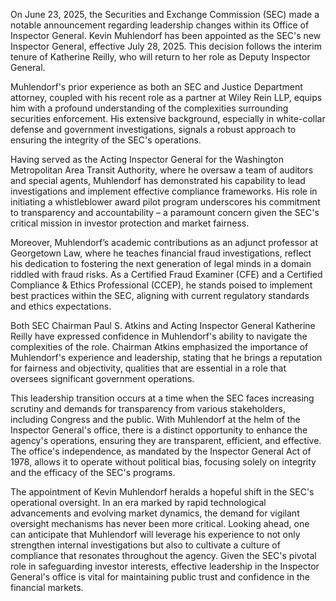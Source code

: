 On June 23, 2025, the Securities and Exchange Commission (SEC) made a notable announcement regarding leadership changes within its Office of Inspector General. Kevin Muhlendorf has been appointed as the SEC's new Inspector General, effective July 28, 2025. This decision follows the interim tenure of Katherine Reilly, who will return to her role as Deputy Inspector General.

Muhlendorf's prior experience as both an SEC and Justice Department attorney, coupled with his recent role as a partner at Wiley Rein LLP, equips him with a profound understanding of the complexities surrounding securities enforcement. His extensive background, especially in white-collar defense and government investigations, signals a robust approach to ensuring the integrity of the SEC's operations.

Having served as the Acting Inspector General for the Washington Metropolitan Area Transit Authority, where he oversaw a team of auditors and special agents, Muhlendorf has demonstrated his capability to lead investigations and implement effective compliance frameworks. His role in initiating a whistleblower award pilot program underscores his commitment to transparency and accountability – a paramount concern given the SEC's critical mission in investor protection and market fairness.

Moreover, Muhlendorf’s academic contributions as an adjunct professor at Georgetown Law, where he teaches financial fraud investigations, reflect his dedication to fostering the next generation of legal minds in a domain riddled with fraud risks. As a Certified Fraud Examiner (CFE) and a Certified Compliance & Ethics Professional (CCEP), he stands poised to implement best practices within the SEC, aligning with current regulatory standards and ethics expectations.

Both SEC Chairman Paul S. Atkins and Acting Inspector General Katherine Reilly have expressed confidence in Muhlendorf's ability to navigate the complexities of the role. Chairman Atkins emphasized the importance of Muhlendorf's experience and leadership, stating that he brings a reputation for fairness and objectivity, qualities that are essential in a role that oversees significant government operations.

This leadership transition occurs at a time when the SEC faces increasing scrutiny and demands for transparency from various stakeholders, including Congress and the public. With Muhlendorf at the helm of the Inspector General's office, there is a distinct opportunity to enhance the agency's operations, ensuring they are transparent, efficient, and effective. The office's independence, as mandated by the Inspector General Act of 1978, allows it to operate without political bias, focusing solely on integrity and the efficacy of the SEC's programs.

The appointment of Kevin Muhlendorf heralds a hopeful shift in the SEC's operational oversight. In an era marked by rapid technological advancements and evolving market dynamics, the demand for vigilant oversight mechanisms has never been more critical. Looking ahead, one can anticipate that Muhlendorf will leverage his experience to not only strengthen internal investigations but also to cultivate a culture of compliance that resonates throughout the agency. Given the SEC's pivotal role in safeguarding investor interests, effective leadership in the Inspector General's office is vital for maintaining public trust and confidence in the financial markets.